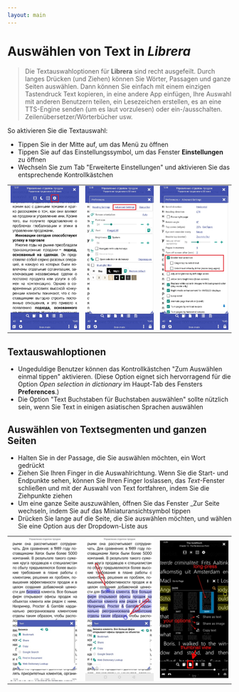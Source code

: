 ```yaml
---
layout: main
---
```


# Auswählen von Text in _Librera_

> Die Textauswahloptionen für **Librera** sind recht ausgefeilt. Durch langes Drücken (und Ziehen) können Sie Wörter, Passagen und ganze Seiten auswählen. Dann können Sie einfach mit einem einzigen Tastendruck Text kopieren, in eine andere App einfügen, Ihre Auswahl mit anderen Benutzern teilen, ein Lesezeichen erstellen, es an eine TTS-Engine senden (um es laut vorzulesen) oder ein-/ausschalten. Zeilenübersetzer/Wörterbücher usw.

So aktivieren Sie die Textauswahl:
* Tippen Sie in der Mitte auf, um das Menü zu öffnen
* Tippen Sie auf das Einstellungssymbol, um das Fenster **Einstellungen** zu öffnen
* Wechseln Sie zum Tab &quot;Erweiterte Einstellungen&quot; und aktivieren Sie das entsprechende Kontrollkästchen


||||
|-|-|-|
|![](1.jpg)|![](2.jpg)|![](3.jpg)|

## Textauswahloptionen
* Ungeduldige Benutzer können das Kontrollkästchen &quot;Zum Auswählen einmal tippen&quot; aktivieren. (Diese Option eignet sich hervorragend für die Option _Open selection in dictionary_ im Haupt-Tab des Fensters **Preferences**.)
* Die Option &quot;Text Buchstaben für Buchstaben auswählen&quot; sollte nützlich sein, wenn Sie Text in einigen asiatischen Sprachen auswählen

## Auswählen von Textsegmenten und ganzen Seiten
* Halten Sie in der Passage, die Sie auswählen möchten, ein Wort gedrückt
* Ziehen Sie Ihren Finger in die Auswahlrichtung. Wenn Sie die Start- und Endpunkte sehen, können Sie Ihren Finger loslassen, das _Text_-Fenster schließen und mit der Auswahl von Text fortfahren, indem Sie die Ziehpunkte ziehen
* Um eine ganze Seite auszuwählen, öffnen Sie das Fenster _Zur Seite wechseln, indem Sie auf das Miniaturansichtsymbol tippen
* Drücken Sie lange auf die Seite, die Sie auswählen möchten, und wählen Sie eine Option aus der Dropdown-Liste aus

||||
|-|-|-|
|![](4.jpg)|![](5.jpg)|![](6.jpg)|
